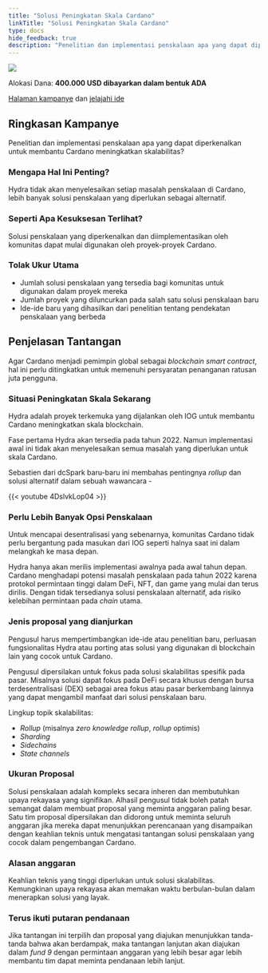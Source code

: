 ```yaml
---
title: "Solusi Peningkatan Skala Cardano"
linkTitle: "Solusi Peningkatan Skala Cardano"
type: docs
hide_feedback: true
description: "Penelitian dan implementasi penskalaan apa yang dapat diperkenalkan untuk membantu Cardano meningkatkan skalabilitas?"
---
```


<img src="https://cardano.ideascale.com/community-library/accounts/93/936143/Public/05-Cardano-scaling-solutions-7a0e11.png" class="">

Alokasi Dana: **400.000 USD dibayarkan dalam bentuk ADA**

[Halaman kampanye](https://cardano.ideascale.com/c/idea/383094) dan [jelajahi ide](https://cardano.ideascale.com/c/campaigns/26437/stage/all/ideas/unspecified)

## Ringkasan Kampanye

Penelitian dan implementasi penskalaan apa yang dapat diperkenalkan untuk membantu Cardano meningkatkan skalabilitas?

### Mengapa Hal Ini Penting?

Hydra tidak akan menyelesaikan setiap masalah penskalaan di Cardano, lebih banyak solusi penskalaan yang diperlukan sebagai alternatif.

### Seperti Apa Kesuksesan Terlihat?

Solusi penskalaan yang diperkenalkan dan diimplementasikan oleh komunitas dapat mulai digunakan oleh proyek-proyek Cardano.

### Tolak Ukur Utama

- Jumlah solusi penskalaan yang tersedia bagi komunitas untuk digunakan dalam proyek mereka
- Jumlah proyek yang diluncurkan pada salah satu solusi penskalaan baru
- Ide-ide baru yang dihasilkan dari penelitian tentang pendekatan penskalaan yang berbeda

## Penjelasan Tantangan

Agar Cardano menjadi pemimpin global sebagai <i>blockchain smart contract</i>, hal ini perlu ditingkatkan untuk memenuhi persyaratan penanganan ratusan juta pengguna.

### Situasi Peningkatan Skala Sekarang

Hydra adalah proyek terkemuka yang dijalankan oleh IOG untuk membantu Cardano meningkatkan skala blockchain.

Fase pertama Hydra akan tersedia pada tahun 2022. Namun implementasi awal ini tidak akan menyelesaikan semua masalah yang diperlukan untuk skala Cardano.

Sebastien dari dcSpark baru-baru ini membahas pentingnya <i>rollup</i> dan solusi alternatif dalam sebuah wawancara -

{{< youtube 4DslvkLop04 >}}

### Perlu Lebih Banyak Opsi Penskalaan

Untuk mencapai desentralisasi yang sebenarnya, komunitas Cardano tidak perlu bergantung pada masukan dari IOG seperti halnya saat ini dalam melangkah ke masa depan.

Hydra hanya akan merilis implementasi awalnya pada awal tahun depan. Cardano menghadapi potensi masalah penskalaan pada tahun 2022 karena protokol permintaan tinggi dalam DeFi, NFT, dan game yang mulai dan terus dirilis. Dengan tidak tersedianya solusi penskalaan alternatif, ada risiko kelebihan permintaan pada <i>chain</i> utama.

### Jenis proposal yang dianjurkan

Pengusul harus mempertimbangkan ide-ide atau penelitian baru, perluasan fungsionalitas Hydra atau porting atas solusi yang digunakan di blockchain lain yang cocok untuk Cardano.

Pengusul dipersilakan untuk fokus pada solusi skalabilitas spesifik pada pasar. Misalnya solusi dapat fokus pada DeFi secara khusus dengan bursa terdesentralisasi (DEX) sebagai area fokus atau pasar berkembang lainnya yang dapat mengambil manfaat dari solusi penskalaan baru.

Lingkup topik skalabilitas:

- <i>Rollup</i> (misalnya <i>zero knowledge rollup</i>, <i>rollup</i> optimis)
- <i>Sharding</i>
- <i>Sidechains</i>
- <i>State channels</i>

### Ukuran Proposal

Solusi penskalaan adalah kompleks secara inheren dan membutuhkan upaya rekayasa yang signifikan. Alhasil pengusul tidak boleh patah semangat dalam membuat proposal yang meminta anggaran paling besar. Satu tim proposal dipersilakan dan didorong untuk meminta seluruh anggaran jika mereka dapat menunjukkan perencanaan yang disampaikan dengan keahlian teknis untuk mengatasi tantangan solusi penskalaan yang cocok dalam pengembangan Cardano.

### Alasan anggaran

Keahlian teknis yang tinggi diperlukan untuk solusi skalabilitas. Kemungkinan upaya rekayasa akan memakan waktu berbulan-bulan dalam menerapkan solusi yang layak.

### Terus ikuti putaran pendanaan

Jika tantangan ini terpilih dan proposal yang diajukan menunjukkan tanda-tanda bahwa akan berdampak, maka tantangan lanjutan akan diajukan dalam <i>fund 9</i> dengan permintaan anggaran yang lebih besar agar lebih membantu tim dapat meminta pendanaan lebih lanjut.
